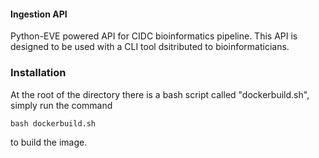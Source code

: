 #### Ingestion API

Python-EVE powered API for CIDC bioinformatics pipeline. This API is designed to be used with a CLI tool dsitributed to bioinformaticians. 

### Installation

At the root of the directory there is a bash script called "dockerbuild.sh", simply run the command

```bash dockerbuild.sh```

to build the image. 